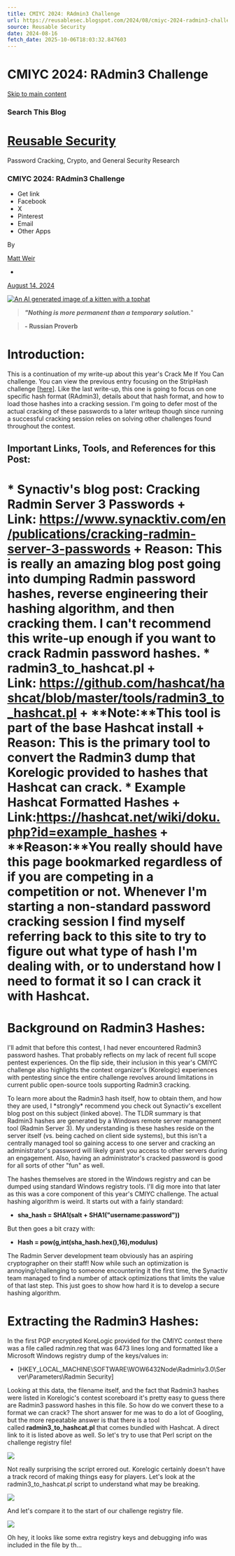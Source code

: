 ```yaml
---
title: CMIYC 2024: RAdmin3 Challenge
url: https://reusablesec.blogspot.com/2024/08/cmiyc-2024-radmin3-challenge.html
source: Reusable Security
date: 2024-08-16
fetch_date: 2025-10-06T18:03:32.847603
---
```


# CMIYC 2024: RAdmin3 Challenge

[Skip to main content](#main)

### Search This Blog

# [Reusable Security](https://reusablesec.blogspot.com/)

Password Cracking, Crypto, and General Security Research

### CMIYC 2024: RAdmin3 Challenge

* Get link
* Facebook
* X
* Pinterest
* Email
* Other Apps

By

[Matt Weir](https://www.blogger.com/profile/16111343330590419341 "author profile")

-
[August 14, 2024](https://reusablesec.blogspot.com/2024/08/cmiyc-2024-radmin3-challenge.html "permanent link")

[![An AI generated image of a kitten with a tophat](https://blogger.googleusercontent.com/img/b/R29vZ2xl/AVvXsEgOLL0nL_eB8vFaeNt8Fu0K1xxeQsUA6VlK3iOJUGIibcfKuswHKvcTo1_kTTOA04cUerCAgCUG-VHzbBKXZyw934eCs5A-OMSoisEEn1SwFDkQ0f1lNne0S3ieA9tWpONiudGE_VtSgT8edbuWjC3xpR1h9VaoHtDawfZUcGdQ5ZdElMBSeAShLS0jgPQ/s16000/cmiyc2024_banner2.webp "This is what midjourney thinks a Windows registry entry looks like")](https://blogger.googleusercontent.com/img/b/R29vZ2xl/AVvXsEgOLL0nL_eB8vFaeNt8Fu0K1xxeQsUA6VlK3iOJUGIibcfKuswHKvcTo1_kTTOA04cUerCAgCUG-VHzbBKXZyw934eCs5A-OMSoisEEn1SwFDkQ0f1lNne0S3ieA9tWpONiudGE_VtSgT8edbuWjC3xpR1h9VaoHtDawfZUcGdQ5ZdElMBSeAShLS0jgPQ/s1220/cmiyc2024_banner2.webp)

> ***"Nothing is more permanent than a temporary solution.***"

> **- Russian Proverb**

# Introduction:

This is a continuation of my write-up about this year's Crack Me If You Can challenge. You can view the previous entry focusing on the StripHash challenge [[here](https://reusablesec.blogspot.com/2024/08/cmiyc-2024-striphash-challenge.html)]. Like the last write-up, this one is going to focus on one specific hash format (RAdmin3), details about that hash format, and how to load those hashes into a cracking session. I'm going to defer most of the actual cracking of these passwords to a later writeup though since running a successful cracking session relies on solving other challenges found throughout the contest.

## Important Links, Tools, and References for this Post:

# * **Synactiv's blog post: Cracking Radmin Server 3 Passwords** + **Link:** <https://www.synacktiv.com/en/publications/cracking-radmin-server-3-passwords> + **Reason:** This is really an amazing blog post going into dumping Radmin password hashes, reverse engineering their hashing algorithm, and then cracking them. I can't recommend this write-up enough if you want to crack Radmin password hashes. * **radmin3\_to\_hashcat.pl** + **Link:** <https://github.com/hashcat/hashcat/blob/master/tools/radmin3_to_hashcat.pl> + **Note:**This tool is part of the base Hashcat install + **Reason:** This is the primary tool to convert the Radmin3 dump that Korelogic provided to hashes that Hashcat can crack. * **Example Hashcat Formatted Hashes** + **Link:**<https://hashcat.net/wiki/doku.php?id=example_hashes> + **Reason:**You really should have this page bookmarked regardless of if you are competing in a competition or not. Whenever I'm starting a non-standard password cracking session I find myself referring back to this site to try to figure out what type of hash I'm dealing with, or to understand how I need to format it so I can crack it with Hashcat.

# Background on Radmin3 Hashes:

I'll admit that before this contest, I had never encountered Radmin3 password hashes. That probably reflects on my lack of recent full scope pentest experiences. On the flip side, their inclusion in this year's CMIYC challenge also highlights the contest organizer's (Korelogic) experiences with pentesting since the entire challenge revolves around limitations in current public open-source tools supporting Radmin3 cracking.

To learn more about the Radmin3 hash itself, how to obtain them, and how they are used, I \*strongly\* recommend you check out Synactiv's excellent blog post on this subject (linked above). The TLDR summary is that Radmin3 hashes are generated by a Windows remote server management tool (Radmin Server 3). My understanding is these hashes reside on the server itself (vs. being cached on client side systems), but this isn't a centrally managed tool so gaining access to one server and cracking an administrator's password will likely grant you access to other servers during an engagement. Also, having an administrator's cracked password is good for all sorts of other "fun" as well.

The hashes themselves are stored in the Windows registry and can be dumped using standard Windows registry tools. I'll dig more into that later as this was a core component of this year's CMIYC challenge. The actual hashing algorithm is weird. It starts out with a fairly standard:

* **sha\_hash = SHA1(salt + SHA1("username:password"))**

But then goes a bit crazy with:

* **Hash = pow(g,int(sha\_hash.hex(),16),modulus)**

The Radmin Server development team obviously has an aspiring cryptographer on their staff! Now while such an optimization is annoying/challenging to someone encountering it the first time, the Synactiv team managed to find a number of attack optimizations that limits the value of that last step. This just goes to show how hard it is to develop a secure hashing algorithm.

# Extracting the Radmin3 Hashes:

In the first PGP encrypted KoreLogic provided for the CMIYC contest there was a file called radmin.reg that was 6473 lines long and formatted like a Microsoft Windows registry dump of the keys/values in:

* [HKEY\_LOCAL\_MACHINE\SOFTWARE\WOW6432Node\Radmin\v3.0\Server\Parameters\Radmin Security\]

Looking at this data, the filename itself, and the fact that Radmin3 hashes were listed in Korelogic's contest scoreboard it's pretty easy to guess there are Radmin3 password hashes in this file. So how do we convert these to a format we can crack? The short answer for me was to do a lot of Googling, but the more repeatable answer is that there is a tool called **radmin3\_to\_hashcat.pl** that comes bundled with Hashcat. A direct link to it is listed above as well. So let's try to use that Perl script on the challenge registry file!

[![](https://blogger.googleusercontent.com/img/b/R29vZ2xl/AVvXsEjOwJ8ExWGFIODIYxGviwRKmklHv0ANoAGplbWpTh2eW1PwhLsLtXOV123Bgkn5esi-tKqJswU8o73GMFHJJpkj1lsYFGoJritYS4357QDsdnE8lS9g3GCBc4n8dOdv0d1yPxkk8ah35NUJBB7G6H2q2a1E5Be6_WLLX8KmQevFYhSe6trjGLx32e9qStQ/s16000/radmin_dump_0.png)](https://blogger.googleusercontent.com/img/b/R29vZ2xl/AVvXsEjOwJ8ExWGFIODIYxGviwRKmklHv0ANoAGplbWpTh2eW1PwhLsLtXOV123Bgkn5esi-tKqJswU8o73GMFHJJpkj1lsYFGoJritYS4357QDsdnE8lS9g3GCBc4n8dOdv0d1yPxkk8ah35NUJBB7G6H2q2a1E5Be6_WLLX8KmQevFYhSe6trjGLx32e9qStQ/s1816/radmin_dump_0.png)

Not really surprising the script errored out. Korelogic certainly doesn't have a track record of making things easy for players. Let's look at the radmin3\_to\_hashcat.pl script to understand what may be breaking.

[![](https://blogger.googleusercontent.com/img/b/R29vZ2xl/AVvXsEguFH1HoDkA3aE3kYGn1GRTLjNcJDC2HiF6YrG4wxrNnM-bTHAt92OSw1ZZnWQ3n6fBjAsFkzaY8nED5lSSzgAbm3m7Km4B6q90vYwEciV6PM2e3QEGOUq0I1hyphenhyphenOWiprBNxQbCdd7EU25rWJm3u9YXmoFLtJCsKBrOfz2dQly9VYv_5xwxlE-p1lj7RIAc/w640-h573/radmin_dump_tool1.png)](https://blogger.googleusercontent.com/img/b/R29vZ2xl/AVvXsEguFH1HoDkA3aE3kYGn1GRTLjNcJDC2HiF6YrG4wxrNnM-bTHAt92OSw1ZZnWQ3n6fBjAsFkzaY8nED5lSSzgAbm3m7Km4B6q90vYwEciV6PM2e3QEGOUq0I1hyphenhyphenOWiprBNxQbCdd7EU25rWJm3u9YXmoFLtJCsKBrOfz2dQly9VYv_5xwxlE-p1lj7RIAc/s1442/radmin_dump_tool1.png)

And let's compare it to the start of our challenge registry file.

[![](https://blogger.googleusercontent.com/img/b/R29vZ2xl/AVvXsEhCuL6CPgwUkkeJl-4o29PjhBROreb2r4z6qXkV2ARxWnSwpko_5F82pWUrlBeULjH2wyWYV4Px-lrV15bZkXg8_4otvj52-3Hi99rdjAuEBSkDgLsqjwiISBjeABKuC3FHdGuBrf5sYTrRntjyu_vgfRAKLVB-kcDZoH5DRTeGxnmsieynt_DHihYOkyU/w640-h420/radmin_registry.png)](https://blogger.googleusercontent.com/img/b/R29vZ2xl/AVvXsEhCuL6CPgwUkkeJl-4o29PjhBROreb2r4z6qXkV2ARxWnSwpko_5F82pWUrlBeULjH2wyWYV4Px-lrV15bZkXg8_4otvj52-3Hi99rdjAuEBSkDgLsqjwiISBjeABKuC3FHdGuBrf5sYTrRntjyu_vgfRAKLVB-kcDZoH5DRTeGxnmsieynt_DHihYOkyU/s1879/radmin_registry.png)

Oh hey, it looks like some extra registry keys and debugging info was included in the file by th...